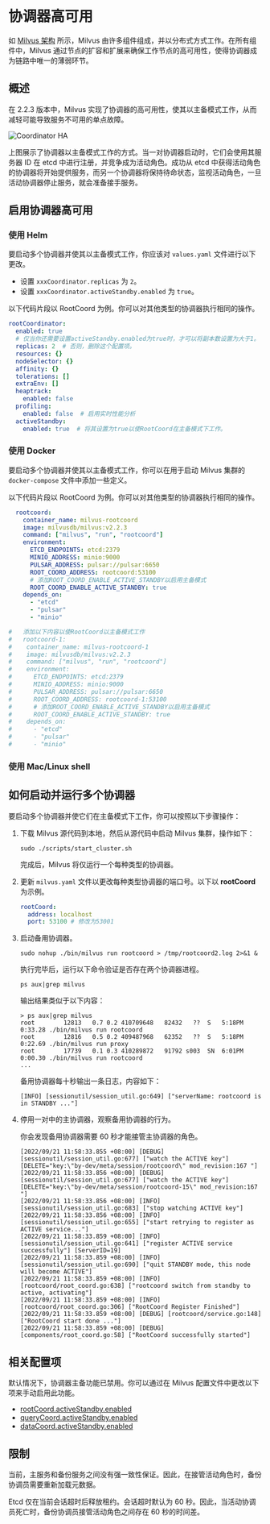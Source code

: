 


# 协调器高可用

如 [Milvus 架构](/reference/architecture/architecture_overview.md) 所示，Milvus 由许多组件组成，并以分布式方式工作。在所有组件中，Milvus 通过节点的扩容和扩展来确保工作节点的高可用性，使得协调器成为链路中唯一的薄弱环节。

## 概述

在 2.2.3 版本中，Milvus 实现了协调器的高可用性，使其以主备模式工作，从而减轻可能导致服务不可用的单点故障。

![Coordinator HA](/assets/coordinator_ha.png)

上图展示了协调器以主备模式工作的方式。当一对协调器启动时，它们会使用其服务器 ID 在 etcd 中进行注册，并竞争成为活动角色。成功从 etcd 中获得活动角色的协调器将开始提供服务，而另一个协调器将保持待命状态，监视活动角色，一旦活动协调器停止服务，就会准备接手服务。

## 启用协调器高可用

### 使用 Helm

要启动多个协调器并使其以主备模式工作，你应该对 `values.yaml` 文件进行以下更改。

- 设置 `xxxCoordinator.replicas` 为 `2`。
- 设置 `xxxCoordinator.activeStandby.enabled` 为 `true`。

以下代码片段以 RootCoord 为例。你可以对其他类型的协调器执行相同的操作。

```yaml
rootCoordinator:
  enabled: true
  # 仅当你还需要设置activeStandby.enabled为true时，才可以将副本数设置为大于1。
  replicas: 2  # 否则，删除这个配置项。
  resources: {}
  nodeSelector: {}
  affinity: {}
  tolerations: []
  extraEnv: []
  heaptrack:
    enabled: false
  profiling:
    enabled: false  # 启用实时性能分析
  activeStandby:
    enabled: true  # 将其设置为true以使RootCoord在主备模式下工作。
```

### 使用 Docker

要启动多个协调器并使其以主备模式工作，你可以在用于启动 Milvus 集群的 `docker-compose` 文件中添加一些定义。

以下代码片段以 RootCoord 为例。你可以对其他类型的协调器执行相同的操作。

```yaml
  rootcoord:
    container_name: milvus-rootcoord
    image: milvusdb/milvus:v2.2.3
    command: ["milvus", "run", "rootcoord"]
    environment:
      ETCD_ENDPOINTS: etcd:2379
      MINIO_ADDRESS: minio:9000
      PULSAR_ADDRESS: pulsar://pulsar:6650
      ROOT_COORD_ADDRESS: rootcoord:53100
      # 添加ROOT_COORD_ENABLE_ACTIVE_STANDBY以启用主备模式
      ROOT_COORD_ENABLE_ACTIVE_STANDBY: true
    depends_on:
      - "etcd"
      - "pulsar"
      - "minio"

#   添加以下内容以使RootCoord以主备模式工作
#   rootcoord-1:
#    container_name: milvus-rootcoord-1
#    image: milvusdb/milvus:v2.2.3
#    command: ["milvus", "run", "rootcoord"]
#    environment:
#      ETCD_ENDPOINTS: etcd:2379
#      MINIO_ADDRESS: minio:9000
#      PULSAR_ADDRESS: pulsar://pulsar:6650
#      ROOT_COORD_ADDRESS: rootcoord-1:53100
#      # 添加ROOT_COORD_ENABLE_ACTIVE_STANDBY以启用主备模式
#      ROOT_COORD_ENABLE_ACTIVE_STANDBY: true
#    depends_on:
#      - "etcd"
#      - "pulsar"
#      - "minio"
```

### 使用 Mac/Linux shell






## 如何启动并运行多个协调器

要启动多个协调器并使它们在主备模式下工作，你可以按照以下步骤操作：

1. 下载 Milvus 源代码到本地，然后从源代码中启动 Milvus 集群，操作如下：

    ```shell
    sudo ./scripts/start_cluster.sh
    ```

    完成后，Milvus 将仅运行一个每种类型的协调器。

2. 更新 `milvus.yaml` 文件以更改每种类型协调器的端口号。以下以 **rootCoord** 为示例。

    ```yaml
    rootCoord:
      address: localhost
      port: 53100 # 修改为53001
    ```

3. 启动备用协调器。

    ```shell
    sudo nohup ./bin/milvus run rootcoord > /tmp/rootcoord2.log 2>&1 &
    ```

    执行完毕后，运行以下命令验证是否存在两个协调器进程。

    ```shell
    ps aux|grep milvus
    ```

    输出结果类似于以下内容：

    ```shell
    > ps aux|grep milvus
    root        12813   0.7 0.2 410709648   82432   ??  S   5:18PM  0:33.28 ./bin/milvus run rootcoord
    root        12816   0.5 0.2 409487968   62352   ??  S   5:18PM  0:22.69 ./bin/milvus run proxy
    root        17739   0.1 0.3 410289872   91792 s003  SN  6:01PM  0:00.30 ./bin/milvus run rootcoord
    ...
    ```

    备用协调器每十秒输出一条日志，内容如下：

    ```shell
    [INFO] [sessionutil/session_util.go:649] ["serverName: rootcoord is in STANDBY ..."]
    ```

4. 停用一对中的主协调器，观察备用协调器的行为。

    你会发现备用协调器需要 60 秒才能接管主协调器的角色。

    ```shell
    [2022/09/21 11:58:33.855 +08:00] [DEBUG] [sessionutil/session_util.go:677] ["watch the ACTIVE key"] [DELETE="key:\"by-dev/meta/session/rootcoord\" mod_revision:167 "]
    [2022/09/21 11:58:33.856 +08:00] [DEBUG] [sessionutil/session_util.go:677] ["watch the ACTIVE key"] [DELETE="key:\"by-dev/meta/session/rootcoord-15\" mod_revision:167 "]
    [2022/09/21 11:58:33.856 +08:00] [INFO] [sessionutil/session_util.go:683] ["stop watching ACTIVE key"]
    [2022/09/21 11:58:33.856 +08:00] [INFO] [sessionutil/session_util.go:655] ["start retrying to register as ACTIVE service..."]
    [2022/09/21 11:58:33.859 +08:00] [INFO] [sessionutil/session_util.go:641] ["register ACTIVE service successfully"] [ServerID=19]
    [2022/09/21 11:58:33.859 +08:00] [INFO] [sessionutil/session_util.go:690] ["quit STANDBY mode, this node will become ACTIVE"]
    [2022/09/21 11:58:33.859 +08:00] [INFO] [rootcoord/root_coord.go:638] ["rootcoord switch from standby to active, activating"]
    [2022/09/21 11:58:33.859 +08:00] [INFO] [rootcoord/root_coord.go:306] ["RootCoord Register Finished"]
    [2022/09/21 11:58:33.859 +08:00] [DEBUG] [rootcoord/service.go:148] ["RootCoord start done ..."]
    [2022/09/21 11:58:33.859 +08:00] [DEBUG] [components/root_coord.go:58] ["RootCoord successfully started"]
    ```

## 相关配置项

默认情况下，协调器主备功能已禁用。你可以通过在 Milvus 配置文件中更改以下项来手动启用此功能。

- [rootCoord.activeStandby.enabled](configure_rootcoord.md#rootCoordactiveStandbyenabled)
- [queryCoord.activeStandby.enabled](configure_querycoord.md#queryCoordactiveStandbyenabled)
- [dataCoord.activeStandby.enabled](configure_datacoord.md#dataCoordactiveStandbyenabled)

## 限制




当前，主服务和备份服务之间没有强一致性保证。因此，在接管活动角色时，备份协调员需要重新加载元数据。

Etcd 仅在当前会话超时后释放租约。会话超时默认为 60 秒。因此，当活动协调员死亡时，备份协调员接管活动角色之间存在 60 秒的时间差。

